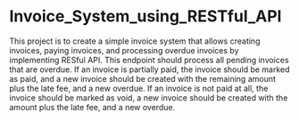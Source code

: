 # Invoice_System_using_RESTful_API
This project is to create a simple invoice system that allows creating invoices, paying invoices, and processing overdue invoices by implementing RESful API. This endpoint should process all pending invoices that are overdue. If an invoice is partially paid, the invoice should be marked as paid, and a new invoice should be created with the remaining amount plus the late fee, and a new overdue. If an invoice is not paid at all, the invoice should be marked as void, a new invoice should be created with the amount plus the late fee, and a new overdue.
